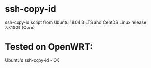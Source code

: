 # ssh-copy-id
ssh-copy-id script from Ubuntu 18.04.3 LTS and CentOS Linux release 7.7.1908 (Core)

# Tested on OpenWRT:
Ubuntu's ssh-copy-id -  OK
